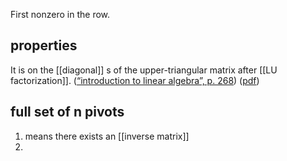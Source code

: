First nonzero in the row.

## properties

It is on the [[diagonal]] s of the upper-triangular matrix after [[LU factorization]].
([“introduction to linear algebra”, p. 268](zotero://select/library/items/4K5E75TP)) ([pdf](zotero://open-pdf/library/items/LM7HCCN7?page=268&annotation=P2QDV49D))
## full set of n pivots 

1. means there exists an [[inverse matrix]]
2. ‍
